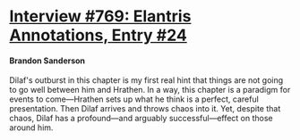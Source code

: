 # [Interview #769: Elantris Annotations, Entry #24](https://www.theoryland.com/intvmain.php?i=769#24)

#### Brandon Sanderson

Dilaf's outburst in this chapter is my first real hint that things are not going to go well between him and Hrathen. In a way, this chapter is a paradigm for events to come—Hrathen sets up what he think is a perfect, careful presentation. Then Dilaf arrives and throws chaos into it. Yet, despite that chaos, Dilaf has a profound—and arguably successful—effect on those around him.

